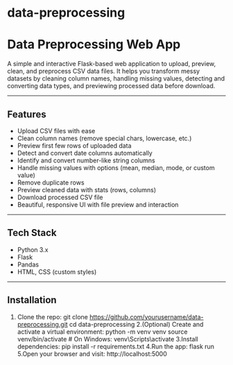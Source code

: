 # data-preprocessing
# Data Preprocessing Web App

A simple and interactive Flask-based web application to upload, preview, clean, and preprocess CSV data files. It helps you transform messy datasets by cleaning column names, handling missing values, detecting and converting data types, and previewing processed data before download.

---

## Features

- Upload CSV files with ease
- Clean column names (remove special chars, lowercase, etc.)
- Preview first few rows of uploaded data
- Detect and convert date columns automatically
- Identify and convert number-like string columns
- Handle missing values with options (mean, median, mode, or custom value)
- Remove duplicate rows
- Preview cleaned data with stats (rows, columns)
- Download processed CSV file
- Beautiful, responsive UI with file preview and interaction

---

## Tech Stack

- Python 3.x  
- Flask  
- Pandas  
- HTML, CSS (custom styles)

---

## Installation

1. Clone the repo:
git clone https://github.com/yourusername/data-preprocessing.git
cd data-preprocessing
2.(Optional) Create and activate a virtual environment:
python -m venv venv
source venv/bin/activate  # On Windows: venv\Scripts\activate
3.Install dependencies:
pip install -r requirements.txt
4.Run the app:
flask run
5.Open your browser and visit: http://localhost:5000
